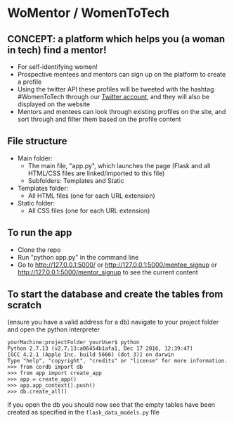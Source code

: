 # WoMentor / WomenToTech

## CONCEPT: a platform which helps you (a woman in tech) find a mentor!
* For self-identifying women!
* Prospective mentees and mentors can sign up on the platform to create a profile
* Using the twitter API these profiles will be tweeted with the hashtag #WomenToTech through our [Twitter account](https://twitter.com/WomenToTech), and they will also be displayed on the website
* Mentors and mentees can look through existing profiles on the site, and sort through and filter them based on the profile content

## File structure
* Main folder:
  * The main file, "app.py", which launches the page (Flask and all HTML/CSS files are linked/imported to this file)
  * Subfolders: Templates and Static
* Templates folder:
  * All HTML files (one for each URL extension)
* Static folder:
  * All CSS files (one for each URL extension)

## To run the app
* Clone the repo
* Run "python app.py" in the command line
* Go to http://127.0.0.1:5000/ or http://127.0.0.1:5000/mentee_signup or http://127.0.0.1:5000/mentor_signup to see the current content

## To start the database and create the tables from scratch
(ensure you have a valid address for a db)
navigate to your project folder and open the python interpreter

```
yourMachine:projectFolder yourUser$ python
Python 2.7.13 (v2.7.13:a06454b1afa1, Dec 17 2016, 12:39:47)
[GCC 4.2.1 (Apple Inc. build 5666) (dot 3)] on darwin
Type "help", "copyright", "credits" or "license" for more information.
>>> from cordb import db
>>> from app import create_app
>>> app = create_app()
>>> app.app_context().push()
>>> db.create_all()
```

if you open the db you should now see that the empty tables have been created as specified in the `flask_data_models.py` file
